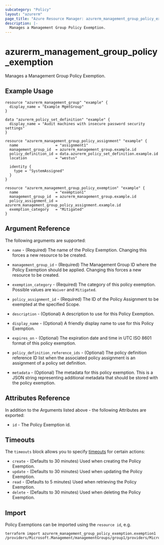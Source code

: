 ```yaml
---
subcategory: "Policy"
layout: "azurerm"
page_title: "Azure Resource Manager: azurerm_management_group_policy_exemption"
description: |-
  Manages a Management Group Policy Exemption.
---
```


# azurerm_management_group_policy_exemption

Manages a Management Group Policy Exemption.

## Example Usage

```hcl
resource "azurerm_management_group" "example" {
  display_name = "Example MgmtGroup"
}

data "azurerm_policy_set_definition" "example" {
  display_name = "Audit machines with insecure password security settings"
}

resource "azurerm_management_group_policy_assignment" "example" {
  name                 = "assignment1"
  management_group_id  = azurerm_management_group.example.id
  policy_definition_id = data.azurerm_policy_set_definition.example.id
  location             = "westus"

  identity {
    type = "SystemAssigned"
  }
}

resource "azurerm_management_group_policy_exemption" "example" {
  name                 = "exemption1"
  management_group_id  = azurerm_management_group.example.id
  policy_assignment_id = azurerm_management_group_policy_assignment.example.id
  exemption_category   = "Mitigated"
}
```

## Argument Reference

The following arguments are supported:

* `name` - (Required) The name of the Policy Exemption. Changing this forces a new resource to be created.

* `management_group_id` - (Required) The Management Group ID where the Policy Exemption should be applied. Changing this forces a new resource to be created.

* `exemption_category` - (Required) The category of this policy exemption. Possible values are `Waiver` and `Mitigated`.

* `policy_assignment_id` - (Required) The ID of the Policy Assignment to be exempted at the specified Scope.

* `description` - (Optional) A description to use for this Policy Exemption.

* `display_name` - (Optional) A friendly display name to use for this Policy Exemption.

* `expires_on` - (Optional) The expiration date and time in UTC ISO 8601 format of this policy exemption.

* `policy_definition_reference_ids` - (Optional) The policy definition reference ID list when the associated policy assignment is an assignment of a policy set definition.

* `metadata` - (Optional) The metadata for this policy exemption. This is a JSON string representing additional metadata that should be stored with the policy exemption.

## Attributes Reference

In addition to the Arguments listed above - the following Attributes are exported:

* `id` - The Policy Exemption id.

## Timeouts

The `timeouts` block allows you to specify [timeouts](https://www.terraform.io/language/resources/syntax#operation-timeouts) for certain actions:

* `create` - (Defaults to 30 minutes) Used when creating the Policy Exemption.
* `update` - (Defaults to 30 minutes) Used when updating the Policy Exemption.
* `read` - (Defaults to 5 minutes) Used when retrieving the Policy Exemption.
* `delete` - (Defaults to 30 minutes) Used when deleting the Policy Exemption.

## Import

Policy Exemptions can be imported using the `resource id`, e.g.

```shell
terraform import azurerm_management_group_policy_exemption.exemption1  /providers/Microsoft.Management/managementGroups/group1/providers/Microsoft.Authorization/policyExemptions/exemption1
```
